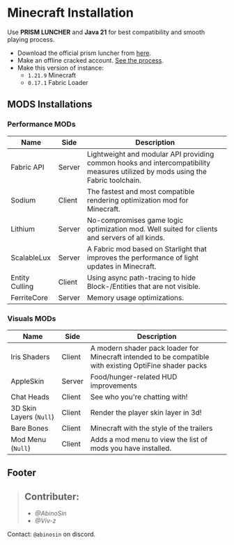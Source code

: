 # Minecraft Installation

Use **PRISM LUNCHER** and **Java 21** for best compatibility and smooth playing process.

- Download the official prism luncher from [here](https://prismlauncher.org/).
- Make an offline cracked account. [See the process](https://github.com/antunnitraj/Prism-Launcher-PolyMC-Offline-Bypass).
- Make this version of instance:
  - `1.21.9` Minecraft
  - `0.17.1` Fabric Loader

## MODS Installations

### Performance MODs

| Name           | Side   | Description                                                                                                                     |
| -------------- | ------ | ------------------------------------------------------------------------------------------------------------------------------- |
| Fabric API     | Server | Lightweight and modular API providing common hooks and intercompatibility measures utilized by mods using the Fabric toolchain. |
| Sodium         | Client | The fastest and most compatible rendering optimization mod for Minecraft.                                                       |
| Lithium        | Server | No-compromises game logic optimization mod. Well suited for clients and servers of all kinds.                                   |
| ScalableLux    | Server | A Fabric mod based on Starlight that improves the performance of light updates in Minecraft.                                    |
| Entity Culling | Client | Using async path-tracing to hide Block-/Entities that are not visible.                                                          |
| FerriteCore    | Server | Memory usage optimizations.                                                                                                     |

### Visuals MODs

| Name                    | Side   | Description                                                                                             |
| ----------------------- | ------ | ------------------------------------------------------------------------------------------------------- |
| Iris Shaders            | Client | A modern shader pack loader for Minecraft intended to be compatible with existing OptiFine shader packs |
| AppleSkin               | Server | Food/hunger-related HUD improvements                                                                    |
| Chat Heads              | Client | See who you're chatting with!                                                                           |
| 3D Skin Layers (`Null`) | Client | Render the player skin layer in 3d!                                                                     |
| Bare Bones              | Client | Minecraft with the style of the trailers                                                                |
| Mod Menu (`Null`)       | Client | Adds a mod menu to view the list of mods you have installed.                                            |

## Footer

> ## Contributer:
>
> - _@AbinoSin_
> - _@Viv-z_

Contact: `@abinosin` on discord.
